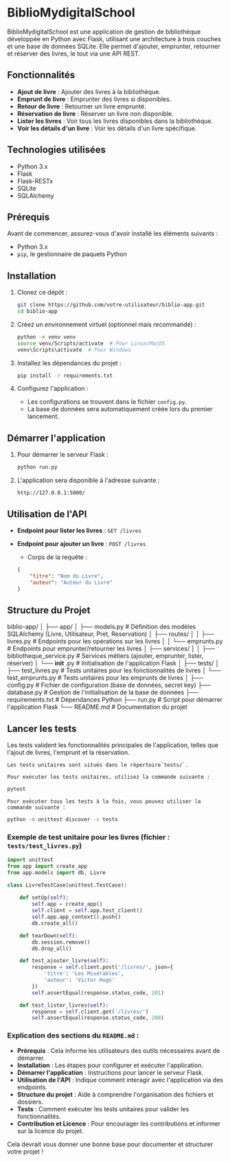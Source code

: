 # BiblioMydigitalSchool

BiblioMydigitalSchool est une application de gestion de bibliothèque développée en Python avec Flask, utilisant une architecture à trois couches et une base de données SQLite. Elle permet d'ajouter, emprunter, retourner et réserver des livres, le tout via une API REST.

## Fonctionnalités

- **Ajout de livre** : Ajouter des livres à la bibliothèque.
- **Emprunt de livre** : Emprunter des livres si disponibles.
- **Retour de livre** : Retourner un livre emprunté.
- **Réservation de livre** : Réserver un livre non disponible.
- **Lister les livres** : Voir tous les livres disponibles dans la bibliothèque.
- **Voir les détails d'un livre** : Voir les détails d'un livre spécifique.

## Technologies utilisées

- Python 3.x
- Flask
- Flask-RESTx
- SQLite
- SQLAlchemy

## Prérequis

Avant de commencer, assurez-vous d'avoir installé les éléments suivants :

- Python 3.x
- `pip`, le gestionnaire de paquets Python

## Installation

1. Clonez ce dépôt :

   ```bash
   git clone https://github.com/votre-utilisateur/biblio-app.git
   cd biblio-app
   ```
2. Créez un environnement virtuel (optionnel mais recommandé) :

   ```bash
   python -m venv venv
   source venv/Scripts/activate  # Pour Linux/MacOS
   venv\Scripts\activate  # Pour Windows
   ```
3. Installez les dépendances du projet :

   ```bash
   pip install -r requirements.txt
   ```
4. Configurez l'application :

   - Les configurations se trouvent dans le fichier `config.py`.
   - La base de données sera automatiquement créée lors du premier lancement.

## Démarrer l'application

1. Pour démarrer le serveur Flask :

   ```bash
   python run.py
   ```
2. L'application sera disponible à l'adresse suivante :

   ```
   http://127.0.0.1:5000/
   ```

## Utilisation de l'API

- **Endpoint pour lister les livres** :
  ``GET /livres``
- **Endpoint pour ajouter un livre** :
  ``POST /livres``

  - Corps de la requête :

  ```json
  {
      "titre": "Nom du Livre",
      "auteur": "Auteur du Livre"
  }
  ```

## Structure du Projet

biblio-app/
│
├── app/
│ ├── models.py # Définition des modèles SQLAlchemy (Livre, Utilisateur, Pret, Reservation)
│ ├── routes/
│ │ ├── livres.py # Endpoints pour les opérations sur les livres
│ │ └── emprunts.py # Endpoints pour emprunter/retourner les livres
│ ├── services/
│ │ ├── bibliotheque_service.py # Services métiers (ajouter, emprunter, lister, réserver)
│ └──  **init** .py # Initialisation de l'application Flask
│
├── tests/
│ ├── test_livres.py # Tests unitaires pour les fonctionnalités de livres
│ └── test_emprunts.py # Tests unitaires pour les emprunts de livres
│
├── config.py # Fichier de configuration (base de données, secret key)
├── database.py # Gestion de l'initialisation de la base de données
├── requirements.txt # Dépendances Python
├── run.py # Script pour démarrer l'application Flask
└── README.md # Documentation du projet

## Lancer les tests

Les tests valident les fonctionnalités principales de l'application, telles que l'ajout de livres, l'emprunt et la réservation.

    Les tests unitaires sont situés dans le répertoire`tests/`.

    Pour exécuter les tests unitaires, utilisez la commande suivante :

```bash
pytest
```

    Pour exécuter tous les tests à la fois, vous pouvez utiliser la commande suivante :

```bash
python -m unittest discover -s tests
```

### Exemple de test unitaire pour les livres (fichier : `tests/test_livres.py`)

```python
import unittest
from app import create_app
from app.models import db, Livre

class LivreTestCase(unittest.TestCase):
  
    def setUp(self):
        self.app = create_app()
        self.client = self.app.test_client()
        self.app.app_context().push()
        db.create_all()

    def tearDown(self):
        db.session.remove()
        db.drop_all()

    def test_ajouter_livre(self):
        response = self.client.post('/livres/', json={
            'titre': 'Les Misérables',
            'auteur': 'Victor Hugo'
        })
        self.assertEqual(response.status_code, 201)

    def test_lister_livres(self):
        response = self.client.get('/livres/')
        self.assertEqual(response.status_code, 200)
```

### Explication des sections du `README.md` :

- **Prérequis** : Cela informe les utilisateurs des outils nécessaires avant de démarrer.
- **Installation** : Les étapes pour configurer et exécuter l'application.
- **Démarrer l'application** : Instructions pour lancer le serveur Flask.
- **Utilisation de l'API** : Indique comment interagir avec l'application via des endpoints.
- **Structure du projet** : Aide à comprendre l'organisation des fichiers et dossiers.
- **Tests** : Comment exécuter les tests unitaires pour valider les fonctionnalités.
- **Contribution et Licence** : Pour encourager les contributions et informer sur la licence du projet.

Cela devrait vous donner une bonne base pour documenter et structurer votre projet !
